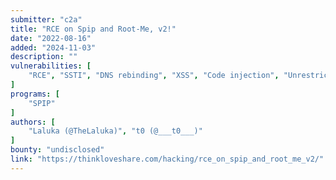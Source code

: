 ```yaml
---
submitter: "c2a"
title: "RCE on Spip and Root-Me, v2!"
date: "2022-08-16"
added: "2024-11-03"
description: ""
vulnerabilities: [
    "RCE", "SSTI", "DNS rebinding", "XSS", "Code injection", "Unrestricted file upload"
]
programs: [
    "SPIP"
]
authors: [
    "Laluka (@TheLaluka)", "t0 (@___t0___)"
]
bounty: "undisclosed"
link: "https://thinkloveshare.com/hacking/rce_on_spip_and_root_me_v2/"
---
```




